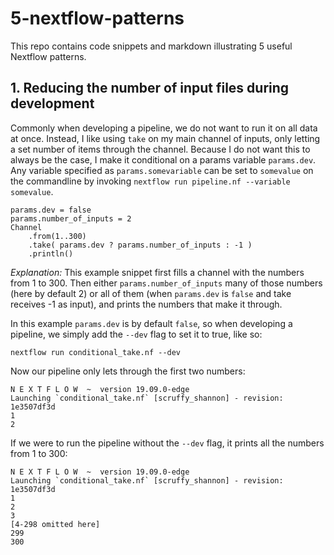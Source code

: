 # 5-nextflow-patterns
This repo contains code snippets and markdown illustrating 5 useful Nextflow patterns.

## 1. Reducing the number of input files during development
Commonly when developing a pipeline, we do not want to run it on all data at once. 
Instead, I like using `take` on my main channel of inputs, only letting a set number of items through the channel.
Because I do not want this to always be the case, I make it conditional on a params variable `params.dev`.
Any variable specified as `params.somevariable` can be set to `somevalue` on the commandline by invoking `nextflow run pipeline.nf --variable somevalue`.
```
params.dev = false
params.number_of_inputs = 2
Channel
    .from(1..300)
    .take( params.dev ? params.number_of_inputs : -1 )
    .println() 
```
*Explanation:*
This example snippet first fills a channel with the numbers from 1 to 300.
Then either `params.number_of_inputs` many of those numbers (here by default 2) or all of them (when `params.dev` is `false` and take receives -1 as input), and prints the numbers that make it through.

In this example `params.dev` is by default `false`, so when developing a pipeline, we simply add the `--dev` flag to set it to true, like so:

`nextflow run conditional_take.nf --dev`

Now our pipeline only lets through the first two numbers:
```
N E X T F L O W  ~  version 19.09.0-edge
Launching `conditional_take.nf` [scruffy_shannon] - revision: 1e3507df3d
1
2
```
If we were to run the pipeline without the `--dev` flag, it prints all the numbers from 1 to 300:
```
N E X T F L O W  ~  version 19.09.0-edge
Launching `conditional_take.nf` [scruffy_shannon] - revision: 1e3507df3d
1
2
3
[4-298 omitted here]
299
300
```

